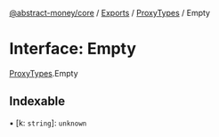 [@abstract-money/core](../README.md) / [Exports](../modules.md) / [ProxyTypes](../modules/ProxyTypes.md) / Empty

# Interface: Empty

[ProxyTypes](../modules/ProxyTypes.md).Empty

## Indexable

▪ [k: `string`]: `unknown`
